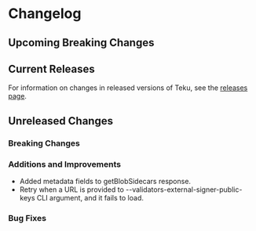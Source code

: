 # Changelog

## Upcoming Breaking Changes

## Current Releases

For information on changes in released versions of Teku, see
the [releases page](https://github.com/Consensys/teku/releases).

## Unreleased Changes

### Breaking Changes

### Additions and Improvements
- Added metadata fields to getBlobSidecars response.  
- Retry when a URL is provided to --validators-external-signer-public-keys CLI argument, and it fails to load.

### Bug Fixes
